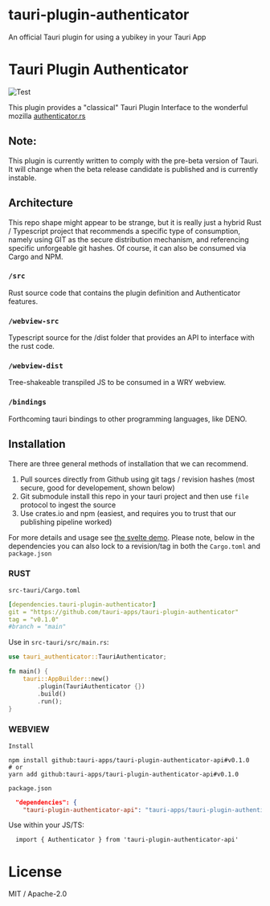 # tauri-plugin-authenticator
An official Tauri plugin for using a yubikey in your Tauri App
# Tauri Plugin Authenticator
![Test](https://github.com/tauri-apps/tauri-plugin-authenticator/workflows/Test/badge.svg)

This plugin provides a "classical" Tauri Plugin Interface to the wonderful mozilla [authenticator.rs](https://github.com/mozilla/authenticator-rs)

## Note:
This plugin is currently written to comply with the pre-beta version of Tauri. It will change when the beta release candidate is published and is currently instable.

## Architecture
This repo shape might appear to be strange, but it is really just a hybrid Rust / Typescript project that recommends a specific type of consumption, namely using GIT as the secure distribution mechanism, and referencing specific unforgeable git hashes. Of course, it can also be consumed via Cargo and NPM.

### `/src`
Rust source code that contains the plugin definition and Authenticator features.

### `/webview-src`
Typescript source for the /dist folder that provides an API to interface with the rust code.

### `/webview-dist`
Tree-shakeable transpiled JS to be consumed in a WRY webview.

### `/bindings`
Forthcoming tauri bindings to other programming languages, like DENO.

## Installation
There are three general methods of installation that we can recommend.
1. Pull sources directly from Github using git tags / revision hashes (most secure, good for developement, shown below)
2. Git submodule install this repo in your tauri project and then use `file` protocol to ingest the source
3. Use crates.io and npm (easiest, and requires you to trust that our publishing pipeline worked)

For more details and usage see [the svelte demo](examples/svelte-app/src/App.svelte). Please note, below in the dependencies you can also lock to a revision/tag in both the `Cargo.toml` and `package.json`

### RUST
`src-tauri/Cargo.toml`
```yaml
[dependencies.tauri-plugin-authenticator]
git = "https://github.com/tauri-apps/tauri-plugin-authenticator"
tag = "v0.1.0"
#branch = "main"
```

Use in `src-tauri/src/main.rs`:
```rust
use tauri_authenticator::TauriAuthenticator;

fn main() {
    tauri::AppBuilder::new()
        .plugin(TauriAuthenticator {})
        .build()
        .run();
}
```

### WEBVIEW
`Install`
```
npm install github:tauri-apps/tauri-plugin-authenticator-api#v0.1.0
# or
yarn add github:tauri-apps/tauri-plugin-authenticator-api#v0.1.0
```

`package.json`
```json
  "dependencies": {
    "tauri-plugin-authenticator-api": "tauri-apps/tauri-plugin-authenticator-api#v0.1.0",
```

Use within your JS/TS:
```
  import { Authenticator } from 'tauri-plugin-authenticator-api'
```

# License
MIT / Apache-2.0
